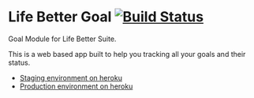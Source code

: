 Life Better Goal [![Build Status](https://travis-ci.org/lifebetter/goal.png?branch=master)](https://travis-ci.org/lifebetter/goal)
====

Goal Module for Life Better Suite.

This is a web based app built to help you tracking all your goals and their status.


- [Staging environment on heroku](http://staging.betterlife.io/)
- [Production environment on heroku](http://www.betterlife.io/)

